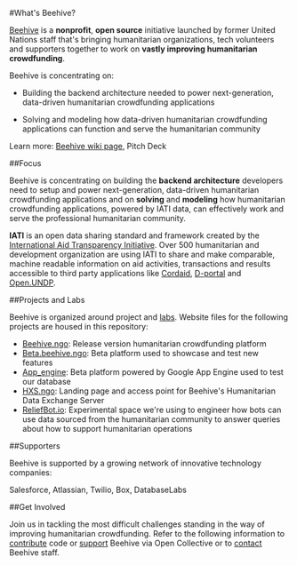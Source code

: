 #What's Beehive?

[Beehive](http://beehive.ngo) is a **nonprofit**, **open source** initiative launched by former United Nations staff that's bringing humanitarian organizations, tech volunteers and supporters together to work on **vastly improving humanitarian crowdfunding**.

Beehive is concentrating on:

- Building the backend architecture needed to power next-generation, data-driven humanitarian crowdfunding applications

- Solving and modeling how data-driven humanitarian crowdfunding applications can function and serve the humanitarian community

Learn more: [Beehive wiki page](https://github.com/BeehiveNGO/Beehive/wiki/Beehive-Initiative), Pitch Deck

##Focus

Beehive is concentrating on building the **backend architecture** developers need to setup and power next-generation, data-driven humanitarian crowdfunding applications and on **solving** and **modeling** how humanitarian crowdfunding applications, powered by IATI data, can effectively work and serve the professional humanitarian community.

**IATI** is an open data sharing standard and framework created by the [International Aid Transparency Initiative](http://iatistandard.org). Over 500 humanitarian and development organization are using IATI to share and make comparable, machine readable information on aid activities, transactions and results accessible to third party applications like [Cordaid](https://www.cordaid.org/en/projects/), [D-portal](http://d-portal.org/) and [Open.UNDP](http://open.undp.org/#2016).

##Projects and Labs

Beehive is organized around project and [labs](). Website files for the following projects are housed in this repository:

- [Beehive.ngo](): Release version humanitarian crowdfunding platform
- [Beta.beehive.ngo](): Beta platform used to showcase and test new features 
- [App_engine](): Beta platform powered by Google App Engine used to test our database
- [HXS.ngo](): Landing page and access point for Beehive's Humanitarian Data Exchange Server
- [ReliefBot.io](): Experimental space we're using to engineer how bots can use data sourced from the humanitarian community to answer queries about how to support humanitarian operations

##Supporters

Beehive is supported by a growing network of innovative technology companies:

Salesforce, Atlassian, Twilio, Box, DatabaseLabs


##Get Involved

Join us in tackling the most difficult challenges standing in the way of improving humanitarian crowdfunding. Refer to the following information to [contribute]() code or [support](https://opencollective.com/beehive) Beehive via Open Collective or to [contact]() Beehive staff.
